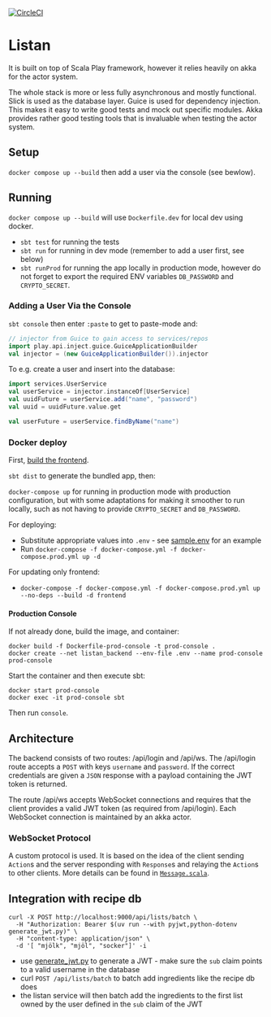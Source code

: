 [![CircleCI](https://circleci.com/gh/AxelTLarsson/listan-server/tree/multiple-lists.svg?style=svg)](https://circleci.com/gh/AxelTLarsson/listan-server/tree/multiple-lists)

# Listan

It is built on top of Scala Play framework, however it relies heavily on akka for the actor system.

The whole stack is more or less fully asynchronous and mostly functional. Slick is used as the database layer. Guice is
used for dependency injection. This makes it easy to write good tests and mock out specific modules. Akka provides
rather good testing tools that is invaluable when testing the actor system.

## Setup

`docker compose up --build` then add a user via the console (see bewlow).

## Running

`docker compose up --build` will use `Dockerfile.dev` for local dev using docker.

- `sbt test` for running the tests
- `sbt run` for running in dev mode (remember to add a user first, see below)
- `sbt runProd` for running the app locally in production mode, however do not forget to export the required ENV
  variables `DB_PASSWORD` and `CRYPTO_SECRET`.

### Adding a User Via the Console

`sbt console` then enter `:paste` to get to paste-mode and:

``` scala
// injector from Guice to gain access to services/repos
import play.api.inject.guice.GuiceApplicationBuilder
val injector = (new GuiceApplicationBuilder()).injector
```

To e.g. create a user and insert into the database:

``` scala
import services.UserService
val userService = injector.instanceOf[UserService]
val uuidFuture = userService.add("name", "password")
val uuid = uuidFuture.value.get

val userFuture = userService.findByName("name")
```

### Docker deploy

First, [build the frontend](./frontend/README.md).

`sbt dist` to generate the bundled app, then:

`docker-compose up` for running in production mode with production configuration, but with some adaptations for making
it smoother to run locally, such as not having to provide `CRYPTO_SECRET` and `DB_PASSWORD`.

For deploying:

- Substitute appropriate values into `.env` - see [sample.env](./sample.env) for an example
- Run `docker-compose -f docker-compose.yml -f docker-compose.prod.yml up -d`

For updating only frontend:

- `docker-compose -f docker-compose.yml -f docker-compose.prod.yml up --no-deps --build -d frontend`

#### Production Console

If not already done, build the image, and container:

    docker build -f Dockerfile-prod-console -t prod-console .
    docker create --net listan_backend --env-file .env --name prod-console prod-console

Start the container and then execute sbt:

    docker start prod-console
    docker exec -it prod-console sbt

Then run `console`.

## Architecture

The backend consists of two routes: /api/login and /api/ws. The /api/login route accepts a `POST` with keys `username`
and `password`. If the correct credentials are given a `JSON` response with a payload containing the JWT token is
returned.

The route /api/ws accepts WebSocket connections and requires that the client provides a valid JWT token (as required
from /api/login). Each WebSocket connection is maintained by an akka actor.

### WebSocket Protocol

A custom protocol is used. It is based on the idea of the client sending `Action`s and the server responding with
`Response`s and relaying the `Action`s to other clients. More details can be found in
[`Message.scala`](./app/services/Message.scala).

## Integration with recipe db

``` shell
curl -X POST http://localhost:9000/api/lists/batch \
  -H "Authorization: Bearer $(uv run --with pyjwt,python-dotenv generate_jwt.py)" \
  -H "content-type: application/json" \
  -d '[ "mjölk", "mjöl", "socker"]' -i
```

- use [generate_jwt.py](./generate_jwt.py) to generate a JWT - make sure the `sub` claim points to a valid username in
  the database
- curl `POST /api/lists/batch` to batch add ingredients like the recipe db does
- the listan service will then batch add the ingredients to the first list owned by the user defined in the `sub` claim
  of the JWT
